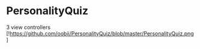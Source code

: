 # PersonalityQuiz
3 view controllers
[!https://github.com/oobii/PersonalityQuiz/blob/master/PersonalityQuiz.png]
